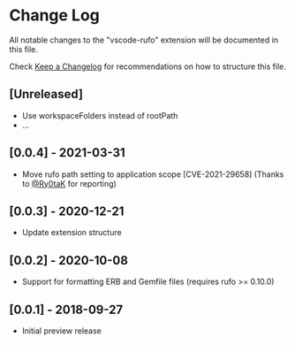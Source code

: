 # Change Log
All notable changes to the "vscode-rufo" extension will be documented in this file.

Check [Keep a Changelog](http://keepachangelog.com/) for recommendations on how to structure this file.

## [Unreleased]

- Use workspaceFolders instead of rootPath
- ...

## [0.0.4] - 2021-03-31

- Move rufo path setting to application scope [CVE-2021-29658] (Thanks to [@Ry0taK](https://github.com/Ry0taK) for reporting)

## [0.0.3] - 2020-12-21

- Update extension structure

## [0.0.2] - 2020-10-08

- Support for formatting ERB and Gemfile files (requires rufo >= 0.10.0)

## [0.0.1] - 2018-09-27

- Initial preview release
